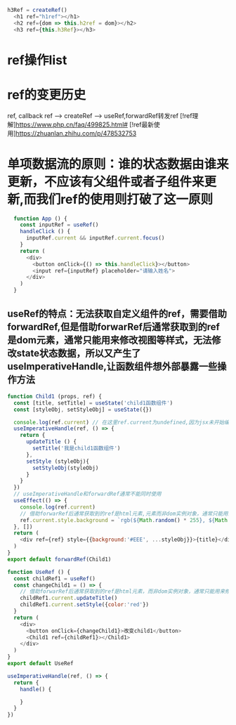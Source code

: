 ```js
h3Ref = createRef()
  <h1 ref="h1ref"></h1>
  <h2 ref={dom => this.h2ref = dom}></h2>
  <h3 ref={this.h3Ref}></h3>
```
# ref操作list
# ref的变更历史
ref, callback ref --> createRef --> useRef,forwardRef转发ref
[!ref理解]https://www.php.cn/faq/499825.html#
[!ref最新使用]https://zhuanlan.zhihu.com/p/478532753

# 单项数据流的原则：谁的状态数据由谁来更新，不应该有父组件或者子组件来更新,而我们ref的使用则打破了这一原则
```js
  function App () {
    const inputRef = useRef()
    handleClick () {
      inputRef.current && inputRef.current.focus()
    }
    return (
      <div>
        <button onClick={() => this.handleClick}></button>
        <input ref={inputRef} placeholder="请输入姓名">
      </div>
    )
  }
```
## useRef的特点：无法获取自定义组件的ref，需要借助forwardRef,但是借助forwarRef后通常获取到的ref是dom元素，通常只能用来修改视图等样式，无法修改state状态数据，所以又产生了useImperativeHandle,让函数组件想外部暴露一些操作方法
```js
function Child1 (props, ref) {
  const [title, setTitle] = useState('child1函数组件')
  const [styleObj, setStyleObj] = useState({})

  console.log(ref.current) // 在这里ref.current为undefined,因为jsx未开始编译
  useImperativeHandle(ref, () => {
    return {
      updateTitle () {
        setTitle('我是child1函数组件')
      },
      setStyle (styleObj){
        setStyleObj(styleObj)
      }
    }
  })
  // useImperativeHandle和forwardRef通常不能同时使用
  useEffect(() => {
    console.log(ref.current)
    // 借助forwarRef后通常获取到的ref是html元素,元素而非dom实例对象，通常只能用来修改视图等样式,子组件外无法直接调用子组件的方法等
    ref.current.style.background = `rgb(${Math.random() * 255}, ${Math.random() * 255}, ${Math.random() * 255})`
  }, [])
  return (
    <div ref={ref} style={{background:'#EEE', ...styleObj}}>{title}</div>
  )
}
export default forwardRef(Child1)

function UseRef () {
  const childRef1 = useRef()
  const changeChild1 = () => {
    // 借助forwarRef后通常获取到的ref是html元素，而非dom实例对象，通常只能用来修改视图等样式,子组件外无法直接调用子组件的方法等
    childRef1.current.updateTitle()
    childRef1.current.setStyle({color:'red'})
  }
  return (
    <div>
      <button onClick={changeChild1}>改变child1</button>
      <Child1 ref={childRef1}></Child1>
    </div>
  )
}
export default UseRef
```
```js
useImperativeHandle(ref, () => {
  return {
    handle() {

    }
  }
})
```